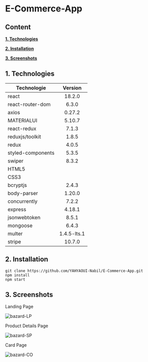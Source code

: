 # E-Commerce-App

## Content

**[1. Technologies](#heading--1)**

**[2. Installation](#heading--2)**

**[3. Screenshots](#heading--3)**

## 1. Technologies <a name="heading--1"/>

| Technologie    | Version |
| -------------- | :-----: |
| react          | 18.2.0  |
| react-router-dom |  6.3.0  |
| axios | 0.27.2 |
| MATERIALUI | 5.10.7 |
| react-redux | 7.1.3 |
| reduxjs/toolkit | 1.8.5 |
| redux | 4.0.5 |
| styled-components | 5.3.5 |
| swiper | 8.3.2 |
| HTML5    |   |
| CSS3   |   |
| bcryptjs | 2.4.3 |
| body-parser | 1.20.0 |
| concurrently | 7.2.2 |
| express | 4.18.1 |
| jsonwebtoken | 8.5.1 |
| mongoose | 6.4.3 |
| multer | 1.4.5-lts.1 |
| stripe | 10.7.0 |


## 2. Installation <a name="heading--2"/>

```
git clone https://github.com/YAHYAOUI-Nabil/E-Commerce-App.git
npm install
npm start
```



## 3. Screenshots <a name="heading--3"/>

Landing Page

![bazard-LP](https://user-images.githubusercontent.com/57776529/194758874-6addc207-0946-4e6c-ba99-93b795bd1138.png)

Product Details Page

![bazard-SP](https://user-images.githubusercontent.com/57776529/194758873-c9287f78-e16a-40a6-8273-539d4dba26a1.png)

Card Page

![bazard-CO](https://user-images.githubusercontent.com/57776529/194758868-109e6822-bb3e-4ccd-9fd6-1243c15c530d.png)
